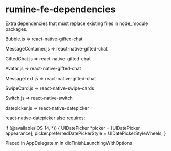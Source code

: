 # rumine-fe-dependencies
Extra dependencies that must replace existing files in node_module packages.

Bubble.js => react-native-gifted-chat

MessageContainer.js => react-native-gifted-chat

GiftedChat.js => react-native-gifted-chat

Avatar.js => react-native-gifted-chat

MessageText.js => react-native-gifted-chat

SwipeCard.js => react-native-swipe-cards

Switch.js => react-native-switch

datepicker.js => react-native-datepicker

react-native-datepicker also requires:

  if (@available(iOS 14, *)) {
    UIDatePicker *picker = [UIDatePicker appearance];
    picker.preferredDatePickerStyle = UIDatePickerStyleWheels;
  }
  
 Placed in AppDelegate.m in didFinishLaunchingWithOptions

